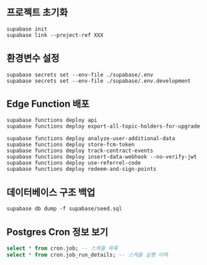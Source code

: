 ## 프로젝트 초기화
```
supabase init
supabase link --project-ref XXX
```

## 환경변수 설정
```
supabase secrets set --env-file ./supabase/.env
supabase secrets set --env-file ./supabase/.env.development
```

## Edge Function 배포
```
supabase functions deploy api
supabase functions deploy export-all-topic-holders-for-upgrade

supabase functions deploy analyze-user-additional-data
supabase functions deploy store-fcm-token
supabase functions deploy track-contract-events
supabase functions deploy insert-data-webhook --no-verify-jwt
supabase functions deploy use-referrel-code
supabase functions deploy redeem-and-sign-points
```

## 데이터베이스 구조 백업
```
supabase db dump -f supabase/seed.sql
```

## Postgres Cron 정보 보기
```sql
select * from cron.job; -- 스케줄 목록
select * from cron.job_run_details; -- 스케줄 실행 이력
```
